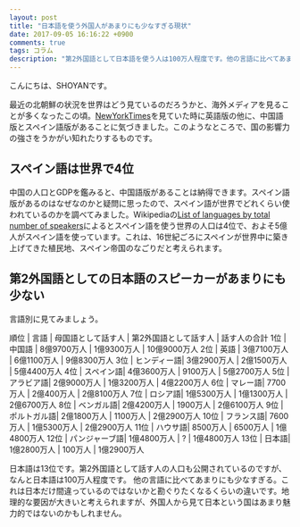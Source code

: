 ```yaml
---
layout: post
title: "日本語を使う外国人があまりにも少なすぎる現状"
date: 2017-09-05 16:16:22 +0900
comments: true
tags: コラム
description: "第2外国語として日本語を使う人は100万人程度です。他の言語に比べてあまりにも少なすぎる。これは日本だけ間違っているのではないかと勘ぐりたくなるくらいの違いです。"
---
```


こんにちは、SHOYANです。

最近の北朝鮮の状況を世界はどう見ているのだろうかと、海外メディアを見ることが多くなったこの頃。[NewYorkTimes](https://www.nytimes.com/)を見ていた時に英語版の他に、中国語版とスペイン語版があることに気づきました。このようなところで、国の影響力の強さをうかがい知れたりするものです。

## スペイン語は世界で4位

中国の人口とGDPを鑑みると、中国語版があることは納得できます。スペイン語版があるのはなぜなのかと疑問に思ったので、スペイン語が世界でどれくらい使われているのかを調べてみました。Wikipediaの[List of languages by total number of speakers](https://en.wikipedia.org/wiki/List_of_languages_by_total_number_of_speakers)によるとスペイン語を使う世界の人口は4位で、およそ5億人がスペイン語を使っています。これは、16世紀ごろにスペインが世界中に築き上げてきた植民地、スペイン帝国のなごりだと考えられます。

## 第2外国語としての日本語のスピーカーがあまりにも少ない

言語別に見てみましょう。

順位 | 言語 | 母国語として話す人 | 第2外国語として話す人 | 話す人の合計
1位 | 中国語 | 8億9700万人 | 1億9300万人 | 10億9000万人
2位 | 英語 | 3億7100万人 | 6億1100万人 | 9億8300万人
3位 | ヒンディー語| 3億2900万人 | 2億1500万人 | 5億4400万人
4位 | スペイン語| 4億3600万人 | 9100万人 | 5億2700万人
5位 | アラビア語| 2億9000万人 | 1億3200万人 | 4億2200万人
6位 | マレー語| 7700万人 | 2億400万人 | 2億8100万人
7位 | ロシア語| 1億5300万人 | 1億1300万人 | 2億6700万人
8位 | ベンガル語| 2億4200万人 | 1900万人 | 2億6100万人
9位 | ポルトガル語| 2億1800万人 | 1100万人 | 2億2900万人
10位 | フランス語| 7600万人 | 1億5300万人 | 2億2900万人
11位 | ハウサ語| 8500万人 | 6500万人 | 1億4800万人
12位 | パンジャーブ語| 1億4800万人 | ? | 1億4800万人
13位 | 日本語| 1億2800万人 | 100万人 | 1億2900万人

日本語は13位です。第2外国語として話す人の人口も公開されているのですが、なんと日本語は100万人程度です。
他の言語に比べてあまりにも少なすぎる。これは日本だけ間違っているのではないかと勘ぐりたくなるくらいの違いです。地理的な要因が大きいと考えられますが、外国人から見て日本という国はあまり魅力的ではないのかもしれません。

